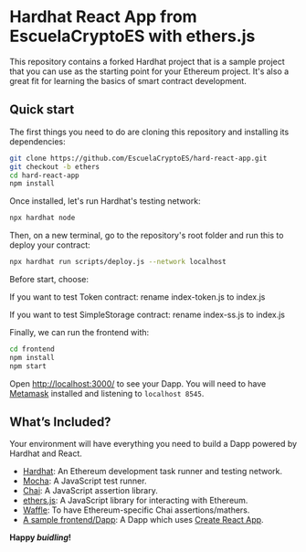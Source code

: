 # Hardhat React App from EscuelaCryptoES with ethers.js

This repository contains a forked Hardhat project that is a sample project that 
you can use as the starting point for your Ethereum project. 
It's also a great fit for learning the basics of smart contract development.

## Quick start

The first things you need to do are cloning this repository and installing its
dependencies:

```sh
git clone https://github.com/EscuelaCryptoES/hard-react-app.git
git checkout -b ethers
cd hard-react-app
npm install
```

Once installed, let's run Hardhat's testing network:

```sh
npx hardhat node
```

Then, on a new terminal, go to the repository's root folder and run this to
deploy your contract:

```sh
npx hardhat run scripts/deploy.js --network localhost
```

Before start, choose:

If you want to test Token contract: rename index-token.js to index.js

If you want to test SimpleStorage contract: rename index-ss.js to index.js

Finally, we can run the frontend with:

```sh
cd frontend
npm install
npm start
```

Open [http://localhost:3000/](http://localhost:3000/) to see your Dapp. You will
need to have [Metamask](https://metamask.io) installed and listening to
`localhost 8545`.

## What’s Included?

Your environment will have everything you need to build a Dapp powered by Hardhat and React.

- [Hardhat](https://hardhat.org/): An Ethereum development task runner and testing network.
- [Mocha](https://mochajs.org/): A JavaScript test runner.
- [Chai](https://www.chaijs.com/): A JavaScript assertion library.
- [ethers.js](https://docs.ethers.io/ethers.js/html/): A JavaScript library for interacting with Ethereum.
- [Waffle](https://github.com/EthWorks/Waffle/): To have Ethereum-specific Chai assertions/mathers.
- [A sample frontend/Dapp](./frontend): A Dapp which uses [Create React App](https://github.com/facebook/create-react-app).

**Happy _buidling_!**
